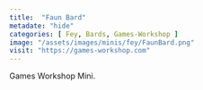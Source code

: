 ```yaml
---
title:  "Faun Bard"
metadate: "hide"
categories: [ Fey, Bards, Games-Workshop ]
image: "/assets/images/minis/fey/FaunBard.png"
visit: "https://games-workshop.com"
---
```

Games Workshop Mini.